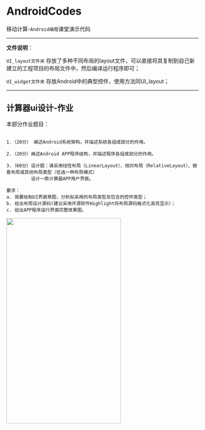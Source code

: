 # AndroidCodes


移动计算-`Android编程`课堂演示代码

---

**文件说明**：

`UI_layout文件夹` 存放了多种不同布局的layout文件，可以直接将其复制到自己新建立的工程项目的布局文件中，然后编译运行程序即可；

`UI_widget文件夹` 存放Android中的典型控件，使用方法同UI_layout；

----

## 计算器ui设计-作业

本部分作业题目：

```

1.（20分） 阐述Android系统架构，并描述系统各组成部分的作用。

2.（20分）阐述Android APP程序结构，并描述程序各组成部分的作用。

3.（60分）设计题：请采用线性布局（LinearLayout）、相对布局（RelativeLayout）、嵌套布局或其他布局类型（任选一种布局模式）
         设计一款计算器APP用户界面。

要求：
a. 简要绘制UI界面草图，分析拟采用的布局类型及包含的控件类型；
b. 给出布局设计源码(建议采用开源软件Highlight将布局源码格式化高亮显示）；
c. 给出APP程序运行界面完整效果图。

```
<img src="https://github.com/tsingke/AndroidCodes/blob/master/1_UI/Calculate/%E8%AE%A1%E7%AE%97%E5%99%A8UI%E8%AE%BE%E8%AE%A1.png" width=300 height=538 />
